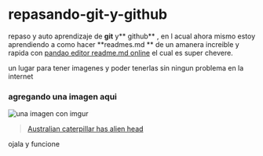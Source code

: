 # repasando-git-y-github

repaso y auto aprendizaje de **git** y** github** , en l acual ahora mismo estoy aprendiendo a como hacer **readmes.md ** de un amanera increible y rapida con [pandao editor readme.md online](https://pandao.github.io/ "pandao editor readme.md online") el cual es super chevere.

un lugar para tener imagenes y poder tenerlas sin ningun problema en la internet

###   agregando una imagen aqui
![una imagen con imgur](https://imgur.com/gallery/SlTmMYc "una imagen con imgur")

<blockquote class="imgur-embed-pub" lang="en" data-id="a/SlTmMYc"  ><a href="//imgur.com/a/SlTmMYc">Australian caterpillar has alien head</a></blockquote><script async src="//s.imgur.com/min/embed.js" charset="utf-8"></script>
ojala y funcione
